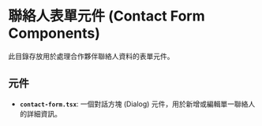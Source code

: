 # 聯絡人表單元件 (Contact Form Components)

此目錄存放用於處理合作夥伴聯絡人資料的表單元件。

## 元件

- **`contact-form.tsx`**: 一個對話方塊 (Dialog) 元件，用於新增或編輯單一聯絡人的詳細資訊。
